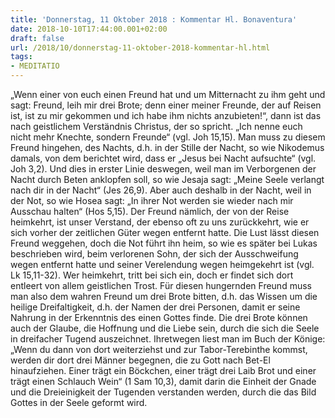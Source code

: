 ```yaml
---
title: 'Donnerstag, 11 Oktober 2018 : Kommentar Hl. Bonaventura'
date: 2018-10-10T17:44:00.001+02:00
draft: false
url: /2018/10/donnerstag-11-oktober-2018-kommentar-hl.html
tags: 
- MEDITATIO
---
```


„Wenn einer von euch einen Freund hat und um Mitternacht zu ihm geht und sagt: Freund, leih mir drei Brote; denn einer meiner Freunde, der auf Reisen ist, ist zu mir gekommen und ich habe ihm nichts anzubieten!“, dann ist das nach geistlichem Verständnis Christus, der so spricht. „Ich nenne euch nicht mehr Knechte, sondern Freunde“ (vgl. Joh 15,15). Man muss zu diesem Freund hingehen, des Nachts, d.h. in der Stille der Nacht, so wie Nikodemus damals, von dem berichtet wird, dass er „Jesus bei Nacht aufsuchte“ (vgl. Joh 3,2). Und dies in erster Linie deswegen, weil man im Verborgenen der Nacht durch Beten anklopfen soll, so wie Jesaja sagt: „Meine Seele verlangt nach dir in der Nacht“ (Jes 26,9). Aber auch deshalb in der Nacht, weil in der Not, so wie Hosea sagt: „In ihrer Not werden sie wieder nach mir Ausschau halten“ (Hos 5,15). Der Freund nämlich, der von der Reise heimkehrt, ist unser Verstand, der ebenso oft zu uns zurückkehrt, wie er sich vorher der zeitlichen Güter wegen entfernt hatte. Die Lust lässt diesen Freund weggehen, doch die Not führt ihn heim, so wie es später bei Lukas beschrieben wird, beim verlorenen Sohn, der sich der Ausschweifung wegen entfernt hatte und seiner Verelendung wegen heimgekehrt ist (vgl. Lk 15,11-32). Wer heimkehrt, tritt bei sich ein, doch er findet sich dort entleert von allem geistlichen Trost. Für diesen hungernden Freund muss man also dem wahren Freund um drei Brote bitten, d.h. das Wissen um die heilige Dreifaltigkeit, d.h. der Namen der drei Personen, damit er seine Nahrung in der Erkenntnis des einen Gottes finde. Die drei Brote können auch der Glaube, die Hoffnung und die Liebe sein, durch die sich die Seele in dreifacher Tugend auszeichnet. Ihretwegen liest man im Buch der Könige: „Wenn du dann von dort weiterziehst und zur Tabor-Terebinthe kommst, werden dir dort drei Männer begegnen, die zu Gott nach Bet-El hinaufziehen. Einer trägt ein Böckchen, einer trägt drei Laib Brot und einer trägt einen Schlauch Wein“ (1 Sam 10,3), damit darin die Einheit der Gnade und die Dreieinigkeit der Tugenden verstanden werden, durch die das Bild Gottes in der Seele geformt wird.